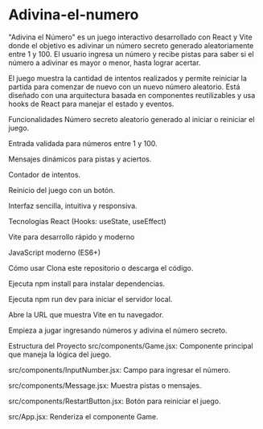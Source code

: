 # Adivina-el-numero

"Adivina el Número" es un juego interactivo desarrollado con React y Vite donde el objetivo es adivinar un número secreto generado aleatoriamente entre 1 y 100. El usuario ingresa un número y recibe pistas para saber si el número a adivinar es mayor o menor, hasta lograr acertar.

El juego muestra la cantidad de intentos realizados y permite reiniciar la partida para comenzar de nuevo con un nuevo número aleatorio. Está diseñado con una arquitectura basada en componentes reutilizables y usa hooks de React para manejar el estado y eventos.

Funcionalidades
Número secreto aleatorio generado al iniciar o reiniciar el juego.

Entrada validada para números entre 1 y 100.

Mensajes dinámicos para pistas y aciertos.

Contador de intentos.

Reinicio del juego con un botón.

Interfaz sencilla, intuitiva y responsiva.

Tecnologías
React (Hooks: useState, useEffect)

Vite para desarrollo rápido y moderno

JavaScript moderno (ES6+)

Cómo usar
Clona este repositorio o descarga el código.

Ejecuta npm install para instalar dependencias.

Ejecuta npm run dev para iniciar el servidor local.

Abre la URL que muestra Vite en tu navegador.

Empieza a jugar ingresando números y adivina el número secreto.

Estructura del Proyecto
src/components/Game.jsx: Componente principal que maneja la lógica del juego.

src/components/InputNumber.jsx: Campo para ingresar el número.

src/components/Message.jsx: Muestra pistas o mensajes.

src/components/RestartButton.jsx: Botón para reiniciar el juego.

src/App.jsx: Renderiza el componente Game.
